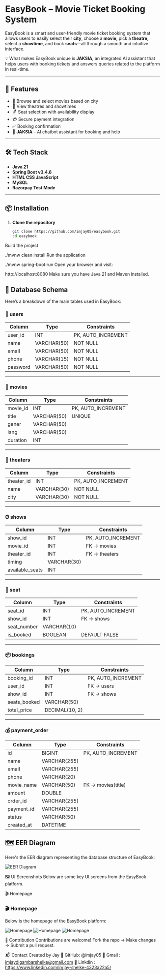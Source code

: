# EasyBook – Movie Ticket Booking System

EasyBook is a smart and user-friendly movie ticket booking system that allows users to easily select their **city**, choose a **movie**, pick a **theatre**, select a **showtime**, and book **seats**—all through a smooth and intuitive interface. 

💡 What makes EasyBook unique is **JAKSIA**, an integrated AI assistant that helps users with booking tickets and answers queries related to the platform in real-time.

---

## 🚀 Features

- 🎥 Browse and select movies based on city
- 🏢 View theatres and showtimes
- 🪑 Seat selection with availability display
- 💳 Secure payment integration
- ✅ Booking confirmation
- 🤖 **JAKSIA** – AI chatbot assistant for booking and help

---

## 🛠️ Tech Stack

- **Java 21**
- **Spring Boot v3.4.8**
- **HTML CSS JavaScript**
- **MySQL**
- **Razorpay Test Mode**

---

## 📦 Installation

1. **Clone the repository**
   ```bash
   git clone https://github.com/imjay05/easybook.git
   cd easybook
Build the project

./mvnw clean install
Run the application

./mvnw spring-boot:run
Open your browser and visit:

http://localhost:8080
Make sure you have Java 21 and Maven installed.

## 🧾 Database Schema

Here’s a breakdown of the main tables used in EasyBook:

### 🧑 users
| Column    | Type         | Constraints        |
|-----------|--------------|--------------------|
| user_id   | INT          | PK, AUTO_INCREMENT |
| name      | VARCHAR(50)  | NOT NULL           |
| email     | VARCHAR(50)  | NOT NULL           |
| phone     | VARCHAR(15)  | NOT NULL           |
| password  | VARCHAR(50)  | NOT NULL           |

---

### 🎥 movies
| Column    | Type         | Constraints        |
|-----------|--------------|--------------------|
| movie_id  | INT          | PK, AUTO_INCREMENT |
| title     | VARCHAR(50)  | UNIQUE             |
| gener     | VARCHAR(50)  |                    |
| lang      | VARCHAR(50)  |                    |
| duration  | INT          |                    |

---

### 🏢 theaters
| Column     | Type         | Constraints        |
|------------|--------------|--------------------|
| theater_id | INT          | PK, AUTO_INCREMENT |
| name       | VARCHAR(30)  | NOT NULL           |
| city       | VARCHAR(30)  | NOT NULL           |

---

### ⏰ shows
| Column         | Type         | Constraints        |
|----------------|--------------|--------------------|
| show_id        | INT          | PK, AUTO_INCREMENT |
| movie_id       | INT          | FK → movies        |
| theater_id     | INT          | FK → theaters      |
| timing         | VARCHAR(30)  |                    |
| available_seats| INT          |                    |

---

### 💺 seat
| Column      | Type         | Constraints        |
|-------------|--------------|--------------------|
| seat_id     | INT          | PK, AUTO_INCREMENT |
| show_id     | INT          | FK → shows         |
| seat_number | VARCHAR(10)  |                    |
| is_booked   | BOOLEAN      | DEFAULT FALSE      |

---

### 📦 bookings
| Column        | Type            | Constraints        |
|---------------|-----------------|--------------------|
| booking_id    | INT             | PK, AUTO_INCREMENT |
| user_id       | INT             | FK → users         |
| show_id       | INT             | FK → shows         |
| seats_booked  | VARCHAR(50)     |                    |
| total_price   | DECIMAL(10, 2)  |                    |

---

### 💰 payment_order
| Column      | Type          | Constraints        |
|-------------|---------------|--------------------|
| id          | BIGINT        | PK, AUTO_INCREMENT |
| name        | VARCHAR(255)  |                    |
| email       | VARCHAR(255)  |                    |
| phone       | VARCHAR(20)   |                    |
| movie_name  | VARCHAR(50)   | FK → movies(title) |
| amount      | DOUBLE        |                    |
| order_id    | VARCHAR(255)  |                    |
| payment_id  | VARCHAR(255)  |                    |
| status      | VARCHAR(50)   |                    |
| created_at  | DATETIME      |                    |


## 🗺️ EER Diagram

Here's the EER diagram representing the database structure of EasyBook:

![EER Diagram](ScreenShots/DB%20EER%20Diagram/EER.png)



🖼️ UI Screenshots
Below are some key UI screens from the EasyBook platform.

🎬 Homepage
### 🎬 Homepage

Below is the homepage of the EasyBook platform:

![Homepage](ScreenShots/EasyBookUI/Home/Home1.png)
![Homepage](ScreenShots/EasyBookUI/Home/Home2.png)
![Homepage](ScreenShots/EasyBookUI/Home/Home3.png)


🤝 Contribution
Contributions are welcome!
Fork the repo → Make changes → Submit a pull request.

📬 Contact
Created by Jay 
🔗 GitHub: @imjay05
🔗 Gmail : imjaydigambarshelke@gmail.com
🔗 Linkdin : https://www.linkedin.com/in/jay-shelke-4323a22a5/
